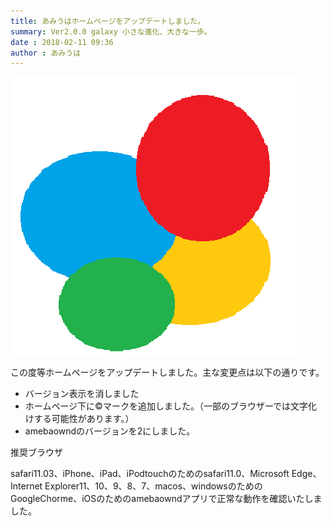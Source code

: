 ```yaml
---
title: あみうはホームページをアップデートしました。
summary: Ver2.0.0 galaxy 小さな進化、大きな一歩。
date : 2018-02-11 09:36
author : あみうは
---
```

![あみうは](media/5.png)

この度等ホームページをアップデートしました。主な変更点は以下の通りです。

- バージョン表示を消しました
- ホームページ下に©️マークを追加しました。（一部のブラウザーでは文字化けする可能性があります。）
- amebaowndのバージョンを2にしました。

推奨ブラウザ

safari11.03、iPhone、iPad、iPodtouchのためのsafari11.0、Microsoft Edge、Internet Explorer11、10、9、8、7、macos、windowsのためのGoogleChorme、iOSのためのamebaowndアプリで正常な動作を確認いたしました。
